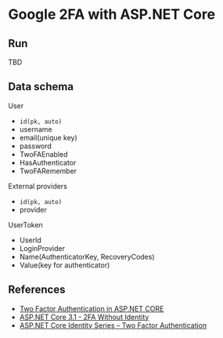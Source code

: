 # Google 2FA with ASP.NET Core

## Run

TBD

## Data schema

User

- `id(pk, auto)`
- username
- email(unique key)
- password
- TwoFAEnabled
- HasAuthenticator
- TwoFARemember

External providers

- `id(pk, auto)`
- provider

UserToken

- UserId
- LoginProvider
- Name(AuthenticatorKey, RecoveryCodes)  
- Value(key for authenticator)

## References

- [Two Factor Authentication in ASP.NET CORE](https://www.youtube.com/watch?v=Q-FMEL9KoEs)
- [ASP.NET Core 3.1 - 2FA Without Identity](https://kenhaggerty.com/articles/article/aspnet-core-31-2fa-without-identity)
- [ASP.NET Core Identity Series – Two Factor Authentication](https://chsakell.com/2019/08/18/asp-net-core-identity-series-two-factor-authentication/)